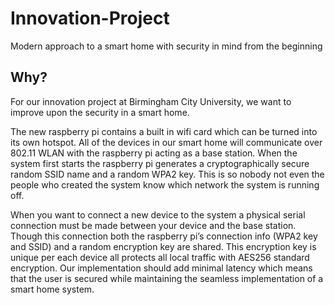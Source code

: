 # Innovation-Project
Modern approach to a smart home with security in mind from the beginning

## Why?
For our innovation project at Birmingham City University, we want to improve upon the security in a smart home.

The new raspberry pi contains a built in wifi card which can be turned into its own hotspot. All of the devices in our smart home will 
communicate over 802.11 WLAN with the raspberry pi acting as a base station. When the system first starts the raspberry pi generates a 
cryptographically secure random SSID name and a random WPA2 key. This is so nobody not even the people who created the system know which 
network the system is running off.

When you want to connect a new device to the system a physical serial connection must be made between your device and the base station. 
Though this connection both the raspberry pi’s connection info (WPA2 key and SSID) and a random encryption key are shared. This 
encryption key is unique per each device all protects all local traffic with AES256 standard encryption. 
Our implementation should add minimal latency which means that the user is secured while maintaining the seamless implementation of a 
smart home system.
